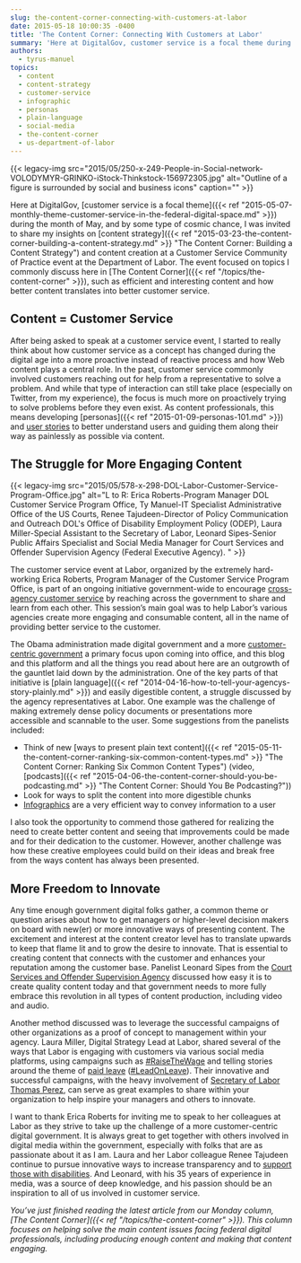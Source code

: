 ```yaml
---
slug: the-content-corner-connecting-with-customers-at-labor
date: 2015-05-18 10:00:35 -0400
title: 'The Content Corner: Connecting With Customers at Labor'
summary: 'Here at DigitalGov, customer service is a focal theme during the month of May, and by some type of cosmic chance, I was invited to share my insights on content strategy and content creation at a Customer Service Community of Practice event at the Department of Labor. The event focused on topics I commonly discuss here'
authors:
  - tyrus-manuel
topics:
  - content
  - content-strategy
  - customer-service
  - infographic
  - personas
  - plain-language
  - social-media
  - the-content-corner
  - us-department-of-labor
---
```


{{< legacy-img src="2015/05/250-x-249-People-in-Social-network-VOLODYMYR-GRINKO-iStock-Thinkstock-156972305.jpg" alt="Outline of a figure is surrounded by social and business icons" caption="" >}} 

Here at DigitalGov, [customer service is a focal theme]({{< ref "2015-05-07-monthly-theme-customer-service-in-the-federal-digital-space.md" >}}) during the month of May, and by some type of cosmic chance, I was invited to share my insights on [content strategy]({{< ref "2015-03-23-the-content-corner-building-a-content-strategy.md" >}} "The Content Corner: Building a Content Strategy") and content creation at a Customer Service Community of Practice event at the Department of Labor. The event focused on topics I commonly discuss here in [The Content Corner]({{< ref "/topics/the-content-corner" >}}), such as efficient and interesting content and how better content translates into better customer service.

## **Content = Customer Service**

After being asked to speak at a customer service event, I started to really think about how customer service as a concept has changed during the digital age into a more proactive instead of reactive process and how Web content plays a central role. In the past, customer service commonly involved customers reaching out for help from a representative to solve a problem. And while that type of interaction can still take place (especially on Twitter, from my experience), the focus is much more on proactively trying to solve problems before they even exist. As content professionals, this means developing [personas]({{< ref "2015-01-09-personas-101.md" >}}) and [user stories](https://boagworld.com/usability/user-stories/) to better understand users and guiding them along their way as painlessly as possible via content.

## **The Struggle for More Engaging Content**

{{< legacy-img src="2015/05/578-x-298-DOL-Labor-Customer-Service-Program-Office.jpg" alt="L to R: Erica Roberts-Program Manager DOL Customer Service Program Office, Ty Manuel-IT Specialist Administrative Office of the US Courts, Renee Tajudeen-Director of Policy Communication and Outreach DOL's Office of Disability Employment Policy (ODEP), Laura Miller-Special Assistant to the Secretary of Labor, Leonard Sipes-Senior Public Affairs Specialist and Social Media Manager for Court Services and Offender Supervision Agency (Federal Executive Agency). " >}}

The customer service event at Labor, organized by the extremely hard-working Erica Roberts, Program Manager of the Customer Service Program Office, is part of an ongoing initiative government-wide to encourage [cross-agency customer service](http://www.performance.gov/node/3400?view=public#apg) by reaching across the government to share and learn from each other. This session&#8217;s main goal was to help Labor&#8217;s various agencies create more engaging and consumable content, all in the name of providing better service to the customer.

The Obama administration made digital government and a more [customer-centric government](https://www.whitehouse.gov/sites/default/files/omb/egov/digital-government/digital-government.html#better-digital-services) a primary focus upon coming into office, and this blog and this platform and all the things you read about here are an outgrowth of the gauntlet laid down by the administration. One of the key parts of that initiative is [plain language]({{< ref "2014-04-16-how-to-tell-your-agencys-story-plainly.md" >}}) and easily digestible content, a struggle discussed by the agency representatives at Labor. One example was the challenge of making extremely dense policy documents or presentations more accessible and scannable to the user. Some suggestions from the panelists included:

  * Think of new [ways to present plain text content]({{< ref "2015-05-11-the-content-corner-ranking-six-common-content-types.md" >}} "The Content Corner: Ranking Six Common Content Types") (video, [podcasts]({{< ref "2015-04-06-the-content-corner-should-you-be-podcasting.md" >}} "The Content Corner: Should You Be Podcasting?"))
  * Look for ways to split the content into more digestible chunks
  * [Infographics](https://www.youtube.com/watch?v=bgpGefaZVJ4) are a very efficient way to convey information to a user

I also took the opportunity to commend those gathered for realizing the need to create better content and seeing that improvements could be made and for their dedication to the customer. However, another challenge was how these creative employees could build on their ideas and break free from the ways content has always been presented.

## **More Freedom to Innovate**

Any time enough government digital folks gather, a common theme or question arises about how to get managers or higher-level decision makers on board with new(er) or more innovative ways of presenting content. The excitement and interest at the content creator level has to translate upwards to keep that flame lit and to grow the desire to innovate. That is essential to creating content that connects with the customer and enhances your reputation among the customer base. Panelist Leonard Sipes from the [Court Services and Offender Supervision Agency](http://www.csosa.gov/) discussed how easy it is to create quality content today and that government needs to more fully embrace this revolution in all types of content production, including video and audio.

Another method discussed was to leverage the successful campaigns of other organizations as a proof of concept to management within your agency. Laura Miller, Digital Strategy Lead at Labor, shared several of the ways that Labor is engaging with customers via various social media platforms, using campaigns such as [#RaiseTheWage](https://twitter.com/search?q=%23RaiseTheWage&src=tyah) and telling stories around the theme of [paid leave](http://www.dol.gov/featured/paidleave/) ([#LeadOnLeave](https://twitter.com/search?q=%23LeadOnLeave&src=typd)). Their innovative and successful campaigns, with the heavy involvement of [Secretary of Labor Thomas Perez](https://twitter.com/laborsec), can serve as great examples to share within your organization to help inspire your managers and others to innovate.

I want to thank Erica Roberts for inviting me to speak to her colleagues at Labor as they strive to take up the challenge of a more customer-centric digital government. It is always great to get together with others involved in digital media within the government, especially with folks that are as passionate about it as I am. Laura and her Labor colleague Renee Tajudeen continue to pursue innovative ways to increase transparency and to [support those with disabilities](http://www.dol.gov/odep/). And Leonard, with his 35 years of experience in media, was a source of deep knowledge, and his passion should be an inspiration to all of us involved in customer service.

_You’ve just finished reading the latest article from our Monday column, [The Content Corner]({{< ref "/topics/the-content-corner" >}}). This column focuses on helping solve the main content issues facing federal digital professionals, including producing enough content and making that content engaging._